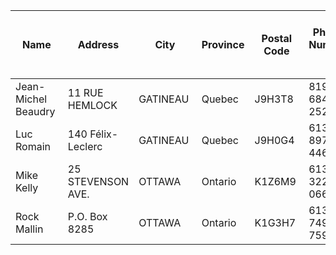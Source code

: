 Name|Address|City|Province|Postal Code|Phone Number 1|Email|Expiry Date (YYYY-MM-DD)
----|-------|----|--------|-----------|--------------|-----|------------------------
Jean-Michel Beaudry |11 RUE HEMLOCK |GATINEAU |Quebec |J9H3T8 |819-684-2529 |ve2bcw@gmail.com |2018-09-11
Luc Romain |140 Félix-Leclerc |GATINEAU |Quebec |J9H0G4 |613-897-4467 |ve2lrs@ve2reh.com |2018-12-15
Mike Kelly |25 STEVENSON AVE. |OTTAWA |Ontario |K1Z6M9 |613-322-0669 |ve3ffk@gmail.com |2020-02-16
Rock Mallin |P.O. Box 8285 |OTTAWA |Ontario |K1G3H7 |613-749-7592 |mallincam@gmail.com |2019-04-14

